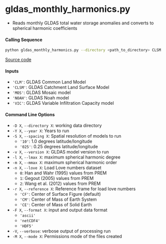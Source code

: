 gldas_monthly_harmonics.py
==========================

- Reads monthly GLDAS total water storage anomalies and converts to spherical harmonic coefficients

#### Calling Sequence
```bash
python gldas_monthly_harmonics.py --directory <path_to_directory> CLSM NOAH VIC
```
[Source code](https://github.com/tsutterley/model-harmonics/blob/main/GLDAS/gldas_monthly_harmonics.py)

#### Inputs
- `'CLM'`: GLDAS Common Land Model
- `'CLSM'`: GLDAS Catchment Land Surface Model
- `'MOS'`: GLDAS Mosaic model
- `'NOAH'`: GLDAS Noah model
- `'VIC'`: GLDAS Variable Infiltration Capacity model

#### Command Line Options
- `-D X`, `--directory X`: working data directory
- `-Y X`, `--year X`: Years to run
- `-S X`, `--spacing X`: Spatial resolution of models to run
    * `'10'`: 1.0 degrees latitude/longitude
    * `'025'`: 0.25 degrees latitude/longitude
- `-v X`, `--version X`: GLDAS model version to run
- `-l X`, `--lmax X`: maximum spherical harmonic degree
- `-m X`, `--mmax X`: maximum spherical harmonic order
- `-n X`, `--love X`: Load Love numbers dataset
    * `0`: Han and Wahr (1995) values from PREM
    * `1`: Gegout (2005) values from PREM
    * `2`: Wang et al. (2012) values from PREM
- `-r X`, `--reference X`: Reference frame for load love numbers
    * `'CF'`: Center of Surface Figure (default)
    * `'CM'`: Center of Mass of Earth System
    * `'CE'`: Center of Mass of Solid Earth
- `-F X`, `--format X`: input and output data format
    * `'ascii'`
    * `'netCDF4'`
    * `'HDF5'`
- `-V`, `--verbose`: verbose output of processing run
- `-M X`, `--mode X`: Permissions mode of the files created
